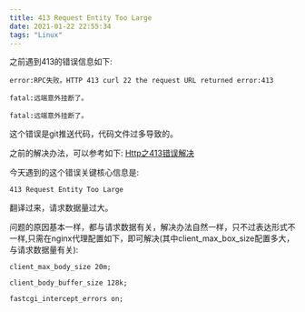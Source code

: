 ```yaml
---
title: 413 Request Entity Too Large
date: 2021-01-22 22:55:34
tags: "Linux"
---
```


之前遇到413的错误信息如下:
```
error:RPC失败。HTTP 413 curl 22 the request URL returned error:413

fatal:远端意外挂断了。

fatal:远端意外挂断了。

```
这个错误是git推送代码，代码文件过多导致的。

之前的解决办法，可以参考如下:
[Http之413错误解决](https://developers-youcong.github.io/2021/01/13/Http%E4%B9%8B413%E9%94%99%E8%AF%AF%E8%A7%A3%E5%86%B3/)

今天遇到的这个错误关键核心信息是:
```
413 Request Entity Too Large

```

翻译过来，请求数据量过大。
<!--more-->
问题的原因基本一样，都与请求数据有关，解决办法自然一样，只不过表达形式不一样,只需在nginx代理配置如下，即可解决(其中client_max_box_size配置多大，与请求数据量有关):
```
client_max_body_size 20m;

client_body_buffer_size 128k;

fastcgi_intercept_errors on;


```
